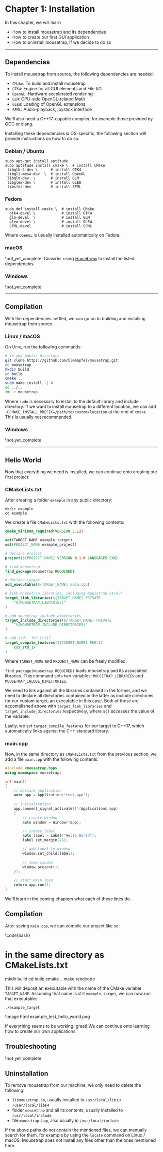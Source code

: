 # Chapter 1: Installation

In this chapter, we will learn
+ How to install mousetrap and its dependencies
+ How to create our first GUI application
+ How to uninstall mousetrap, if we decide to do so

---

## Dependencies

To install mousetrap from source, the following dependencies are needed:

+ `CMake`: To build and install mousetrap
+ `GTK4`: Engine for all GUI elements and File I/O
+ `OpenGL`: Hardware accelerated rendering
+ `GLM`: CPU-side OpenGL-related Math
+ `GLEW`: Loading of OpenGL extensions
+ `SFML`: Audio-playback, joystick interface

We'll also need a C++17-capable compiler, for example those provided by GCC or clang.

Installing these dependencies is OS-specific, the following section will provide instructions on how to do so:

### Debian / Ubuntu

```shel
sudo apt-get install aptitude   
sudo aptitude install cmake \  # install CMake
 libgtk-4-dev \      # install GTK4
 libgl1-mesa-dev  \  # install OpenGL
 libglm-dev  \       # install GLM
 libglew-dev \       # install GLEW
 libsfml-dev         # install SFML
```

### Fedora

```shell
sudo dnf install cmake \  # install CMake
  gtk4-devel \            # install GTK4
  glm-devel  \            # install GLM
  glew-devel \            # install GLEW
  SFML-devel              # install SFML
```

Where `OpenGL` is usually installed automatically on Fedora.

### macOS

\not_yet_complete. Consider using [Homebrew](https://brew.sh/) to install the listed dependencies

### Windows

\not_yet_complete

---

## Compilation

With the dependencies settled, we can go on to building and installing mousetrap from source.

### Linux / macOS

On Unix, run the following commands:

```bash
# in any public directory
git clone https://github.com/Clemapfel/mousetrap.git
cd mousetrap
mkdir build
cd build
cmake ..
sudo make install -j 4
cd ../..
rm -r mousetrap
```

Where `sudo` is necessary to install to the default library and include directory. If we want to install mousetrap to a different location, we can add `-DCMAKE_INSTALL_PREFIX=/path/to/custom/location` at the end of `cmake ..`. This is usually not recommended.

### Windows

\not_yet_complete

---

## Hello World

Now that everything we need is installed, we can continue onto creating our first project:

### CMakeLists.txt

After creating a folder `example` in any public directory:

```shell
mkdir example
cd example
```

We create a file `CMakeLists.txt` with the following contents:

```cmake
cmake_minimum_required(VERSION 3.12)

set(TARGET_NAME example_target) 
set(PROJECT_NAME example_project)

# declare project
project(${PROJECT_NAME} VERSION 0.1.0 LANGUAGES CXX)

# find mousetrap
find_package(mousetrap REQUIRED)

# declare target
add_executable(${TARGET_NAME} main.cpp)

# link mousetrap libraries, including mousetrap itself
target_link_libraries(${TARGET_NAME} PRIVATE
    "${MOUSETRAP_LIBRARIES}"
)

# add mousetrap include directories
target_include_directories(${TARGET_NAME} PRIVATE
    "${MOUSETRAP_INCLUDE_DIRECTORIES}"
)

# add std:: for C++17
target_compile_features(${TARGET_NAME} PUBLIC
    cxx_std_17
)
```

Where `TARGET_NAME` and `PROJECT_NAME` can be freely modified.

`find_package(mousetrap REQUIRED)` loads mousetrap and its associated libraries. This command sets two variables: `MOUSETRAP_LIBRARIES` and `MOUSETRAP_INLUDE_DIRECTORIES`.

We need to link against all the libraries contained in the former, and we need to declare all directories contained in the latter as include directories for our custom target, an executable in this case. Both of these are accomplished above with `target_link_libraries` and `target_include_directories` respectively, where `${}` accesses the value of the variable.

Lastly, we set `target_compile_features` for our target to C++17, which automatically links against the C++ standard library.

### main.cpp

Now, in the same directory as `CMakeLists.txt` from the previous section, we add a file `main.cpp` with the following contents:

```cpp
#include <mousetrap.hpp>
using namespace mousetrap;

int main()
{
    // declare application
    auto app = Application("test.app");
    
    // initialization
    app.connect_signal_activate([](Application& app)
    {
        // create window
        auto window = Window(*app);

        // create label
        auto label = Label("Hello World");
        label.set_margin(75);

        // add label to window
        window.set_child(label);
        
        // show window
        window.present();
    });

    // start main loop
    return app.run();
}
```

We'll learn in the coming chapters what each of these lines do.

## Compilation

After saving `main.cpp`, we can compile our project like so:

\code{bash}
# in the same directory as CMakeLists.txt
mkdir build
cd build
cmake ..
make
\endcode

This will deposit an executable with the name of the CMake variable `TARGET_NAME`. Assuming that name is still `example_target`, we can now run that executable:

```shell
./example_target
```

\image html example_test_hello_world.png

If everything seems to be working: great! We can continue onto learning how to create our own applications.

## Troubleshooting

\not_yet_complete

## Uninstallation

To remove mousetrap from our machine, we only need to delete the following:

+ `libmousetrap.so`, usually installed to `/usr/local/lib` or `/user/local/lib64`
+ folder `mousetrap` and all its contents, usually installed to `/usr/local/include`
+ file `mousetrap.hpp`, also usually in `/usr/local/include`

If the above paths do not contain the mentioned files, we can manually search for them, for example by using the `locate` command on Linux / macOS. Mousetrap does not install any files other than the ones mentioned here.
